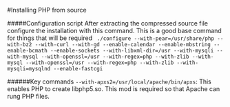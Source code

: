 #Installing PHP from source

#####Configuration script
After extracting the compressed source file configure the installation with this command. This is a good base command for things that will be required
` ./configure --with-pear=/usr/share/php --with-bz2 --with-curl --with-gd --enable-calendar --enable-mbstring --enable-bcmath --enable-sockets --with-libxml-dir=/usr --with-mysqli --with-mysql --with-openssl=/usr --with-regex=php --with-zlib --with-mysql --with-openssl=/usr --with-regex=php --with-zlib --with-mysqli=mysqlnd --enable-fastcgi`


######Key commands
`--with-apxs2=/usr/local/apache/bin/apxs`: This enables PHP to create libphp5.so. This mod is required so that Apache can rung PHP files. 